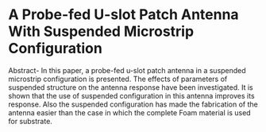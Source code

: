 # A Probe-fed U-slot Patch Antenna With Suspended Microstrip Configuration

Abstract- In this paper, a probe-fed u-slot patch antenna in a suspended microstrip configuration is presented. The effects of parameters of suspended structure on the antenna response have been investigated. It is shown that the use of suspended configuration in this antenna improves its response. Also the suspended configuration has made the fabrication of the antenna easier than the case in which the complete Foam material is used for substrate.
